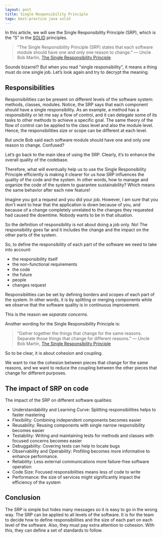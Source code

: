```yaml
---
layout: post
title: Single Responsibility Principle
tags: best-practice java solid
---
```


In this article, we will see the Single Responsibility Principle (SRP), which is the “S” in the [SOLID](https://en.wikipedia.org/wiki/SOLID) principles.

> “The Single Responsibility Principle (SRP) states that each software module should have one and only one reason to change.” — Uncle Bob Martin, [The Single Responsibility Principle](https://blog.cleancoder.com/uncle-bob/2014/05/08/SingleReponsibilityPrinciple.html)

Sounds bizarre!? But when you read "single responsibility", it means a thing must do one single job. Let’s look again and try to decrypt the meaning.

## Responsibilities

Responsibilities can be present on different levels of the software system: methods, classes, modules. Notice, the SRP says that each component should have a single responsibility. As an example, a method has a responsibility or let me say a flow of control, and it can delegate some of its tasks to other methods to achieve a specific goal. The same theory of the flow of control can be applied to the class level and also the module level. Hence, the responsibilities size or scope can be different at each level. 

But uncle Bob said each software module should have one and only one reason to change. Confused?

Let’s go back to the main idea of using the SRP. Clearly, it’s to enhance the overall quality of the codebase.

Therefore, what will eventually help us to use the Single Responsibility Principle efficiently is making it clearer for us how SRP influences the quality of the code and the system. In other words, how to manage and organize the code of the system to guarantee sustainability? Which means the same behavior after each new feature!

Imagine you got a request and you did your job. However, I am sure that you don't want to hear that the application is down because of you, and because of a change completely unrelated to the changes they requested had caused the downtime. Nobody wants to be in that situation.

So the definition of responsibility is not about doing a job only. No! The responsibility goes far and it includes the change and the impact on the other parts of the system. 

So, to define the responsibility of each part of the software we need to take into account:

- the responsibility itself
- the non-functional requirements
- the code 
- the future
- people
- changes request

Responsibilities can be set by defining borders and scopes of each part of the system. In other words, it is by splitting or merging components while we observe that the software quality is in continuous improvement.

This is the reason we *separate concerns*.

Another wording for the Single Responsibility Principle is:

> “Gather together the things that change for the same reasons. Separate those things that change for different reasons.” — Uncle Bob Martin, [The Single Responsibility Principle](https://blog.cleancoder.com/uncle-bob/2014/05/08/SingleReponsibilityPrinciple.html)

So to be clear, it is about cohesion and coupling. 

We want to rise the cohesion between pieces that change for the same reasons, and we want to reduce the coupling between the other pieces that change for different purposes.

## The impact of SRP on code

The impact of the SRP on different software qualities: 

- Understandability and Learning Curve: Splitting responsibilities helps to faster mastering
- Flexibility: Combining independent components becomes easier
- Reusability: Reusing components with single narrow responsibility becomes easier
- Testability: Writing and maintaining tests for methods and classes with focused concerns becomes easier
- Debuggability: Covering tests can help to locate bugs
- Observability and Operability: Profiling becomes more informative to enhance performance.
- Reliability: Less external communications more failure-free software operation
- Code Size: Focused responsibilities means less of code to write
- Performance: the size of services might significantly impact the efficiency of the system

## Conclusion

The SRP is simple but hides many messages so it is easy to go in the wrong way. The SRP can be applied to all levels of the software. It is for the team to decide how to define responsibilities and the size of each part on each level of the software. Also, they must pay extra attention to cohesion. With this, they can define a set of standards to follow.